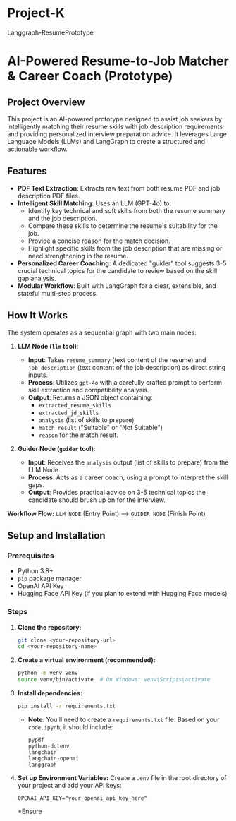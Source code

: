 # Project-K
Langgraph-ResumePrototype
# AI-Powered Resume-to-Job Matcher & Career Coach (Prototype)

## Project Overview

This project is an AI-powered prototype designed to assist job seekers by intelligently matching their resume skills with job description requirements and providing personalized interview preparation advice. It leverages Large Language Models (LLMs) and LangGraph to create a structured and actionable workflow.

## Features

* **PDF Text Extraction**: Extracts raw text from both resume PDF and job description PDF files.
* **Intelligent Skill Matching**: Uses an LLM (GPT-4o) to:
    * Identify key technical and soft skills from both the resume summary and the job description.
    * Compare these skills to determine the resume's suitability for the job.
    * Provide a concise reason for the match decision.
    * Highlight specific skills from the job description that are missing or need strengthening in the resume.
* **Personalized Career Coaching**: A dedicated "guider" tool suggests 3-5 crucial technical topics for the candidate to review based on the skill gap analysis.
* **Modular Workflow**: Built with LangGraph for a clear, extensible, and stateful multi-step process.

## How It Works

The system operates as a sequential graph with two main nodes:

1.  **LLM Node (`llm` tool)**:
    * **Input**: Takes `resume_summary` (text content of the resume) and `job_description` (text content of the job description) as direct string inputs.
    * **Process**: Utilizes `gpt-4o` with a carefully crafted prompt to perform skill extraction and compatibility analysis.
    * **Output**: Returns a JSON object containing:
        * `extracted_resume_skills`
        * `extracted_jd_skills`
        * `analysis` (list of skills to prepare)
        * `match_result` ("Suitable" or "Not Suitable")
        * `reason` for the match result.

2.  **Guider Node (`guider` tool)**:
    * **Input**: Receives the `analysis` output (list of skills to prepare) from the LLM Node.
    * **Process**: Acts as a career coach, using a prompt to interpret the skill gaps.
    * **Output**: Provides practical advice on 3-5 technical topics the candidate should brush up on for the interview.

**Workflow Flow:**
`LLM NODE` (Entry Point) --> `GUIDER NODE` (Finish Point)

## Setup and Installation

### Prerequisites

* Python 3.8+
* `pip` package manager
* OpenAI API Key
* Hugging Face API Key (if you plan to extend with Hugging Face models)

### Steps

1.  **Clone the repository:**
    ```bash
    git clone <your-repository-url>
    cd <your-repository-name>
    ```

2.  **Create a virtual environment (recommended):**
    ```bash
    python -m venv venv
    source venv/bin/activate  # On Windows: venv\Scripts\activate
    ```

3.  **Install dependencies:**
    ```bash
    pip install -r requirements.txt
    ```
    * **Note**: You'll need to create a `requirements.txt` file. Based on your `code.ipynb`, it should include:
        ```
        pypdf
        python-dotenv
        langchain
        langchain-openai
        langgraph
        ```

4.  **Set up Environment Variables:**
    Create a `.env` file in the root directory of your project and add your API keys:
    ```env
    OPENAI_API_KEY="your_openai_api_key_here"
    ```
    *Ensure
